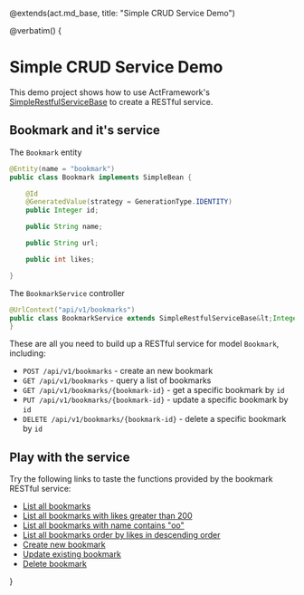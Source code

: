 @extends(act.md_base, title: "Simple CRUD Service Demo")

@verbatim() {

# Simple CRUD Service Demo

This demo project shows how to use ActFramework's 
[SimpleRestfulServiceBase](https://github.com/actframework/actframework/blob/master/src/main/java/act/app/util/SimpleRestfulServiceBase.java)
to create a RESTful service.

## Bookmark and it's service

The `Bookmark` entity

```java
@Entity(name = "bookmark")
public class Bookmark implements SimpleBean {

    @Id
    @GeneratedValue(strategy = GenerationType.IDENTITY)
    public Integer id;

    public String name;

    public String url;

    public int likes;

}
```

The `BookmarkService` controller

```java
@UrlContext("api/v1/bookmarks")
public class BookmarkService extends SimpleRestfulServiceBase&lt;Integer, Bookmark, JPADao&lt;Integer, Bookmark>> {
}
```

These are all you need to build up a RESTful service for model `Bookmark`, including:

* `POST /api/v1/bookmarks` - create an new bookmark
* `GET /api/v1/bookmarks` - query a list of bookmarks
* `GET /api/v1/bookmarks/{bookmark-id}` - get a specific bookmark by `id`
* `PUT /api/v1/bookmarks/{bookmark-id}` - update a specific bookmark by `id`
* `DELETE /api/v1/bookmarks/{bookmark-id}` - delete a specific bookmark by `id`

## Play with the service

Try the following links to taste the functions provided by the bookmark RESTful service:

* [List all bookmarks](/api/v1/bookmarks)
* [List all bookmarks with likes greater than 200](/api/v1/bookmarks?likes=gt_200)
* [List all bookmarks with name contains "oo"](/api/v1/bookmarks?name=~oo)
* [List all bookmarks order by likes in descending order](/api/v1/bookmarks?_orderBy=-likes)
* [Create new bookmark](/add_bookmark)
* [Update existing bookmark](/update_bookmark)
* [Delete bookmark](/delete_bookmark)

}

